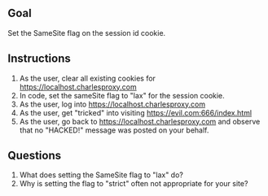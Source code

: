 ## Goal

Set the SameSite flag on the session id cookie.

## Instructions

1. As the user, clear all existing cookies for https://localhost.charlesproxy.com
2. In code, set the sameSite flag to "lax" for the session cookie.
3. As the user, log into https://localhost.charlesproxy.com
4. As the user, get "tricked" into visiting https://evil.com:666/index.html
5. As the user, go back to https://localhost.charlesproxy.com and observe that no "HACKED!" message was posted on your behalf.

## Questions

1. What does setting the SameSite flag to "lax" do?
2. Why is setting the flag to "strict" often not appropriate for your site?
